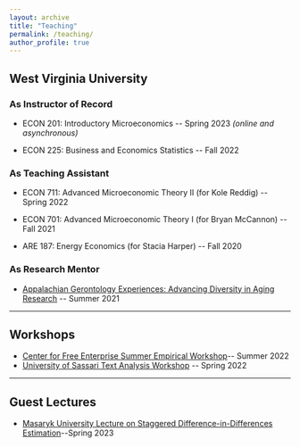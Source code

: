 ```yaml
---
layout: archive
title: "Teaching"
permalink: /teaching/
author_profile: true
---
```

## West Virginia University

### As Instructor of Record
- ECON 201: Introductory Microeconomics -- Spring 2023 *(online and asynchronous)*

- ECON 225: Business and Economics Statistics -- Fall 2022

### As Teaching Assistant

- ECON 711: Advanced Microeconomic Theory II (for Kole Reddig) -- Spring 2022

- ECON 701: Advanced Microeconomic Theory I (for Bryan McCannon) -- Fall 2021

- ARE 187: Energy Economics (for Stacia Harper) -- Fall 2020


### As Research Mentor

- [Appalachian Gerontology Experiences: Advancing Diversity in Aging Research](https://age-adar.wvu.edu/home) -- Summer 2021

---

## Workshops
- [Center for Free Enterprise Summer Empirical Workshop](https://github.com/zachporreca/data_basics_in_R)-- Summer 2022
- [University of Sassari Text Analysis Workshop](https://github.com/zachporreca/text_analysis_workshop) -- Spring 2022

---

## Guest Lectures
- [Masaryk University Lecture on Staggered Difference-in-Differences Estimation](https://github.com/zachporreca/zachporreca.github.io/blob/master/files/DiD_Guest_Lecture-1.pdf)--Spring 2023
